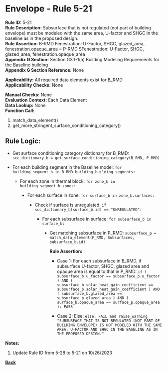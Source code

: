 
# Envelope - Rule 5-21  

**Rule ID:** 5-21  
**Rule Description:** Subsurface that is not regulated (not part of building envelope) must be modeled with the same area, U-factor and SHGC in the baseline as in the proposed design.  
**Rule Assertion:** B-RMD Fenestration: U-Factor, SHGC, glazed_area, fenestration.opaque_area = P-RMD SFenestration: U-Factor, SHGC, glazed_area, fenestration.opaque_area  
**Appendix G Section:** Section G3.1-1(a) Building Modeling Requirements for the Baseline building  
**Appendix G Section Reference:**  None  

**Applicability:** All required data elements exist for B_RMD  
**Applicability Checks:** None  

**Manual Checks:** None  
**Evaluation Context:**  Each Data Element  
**Data Lookup:** None  
**Function Call:**  

  1. match_data_element()
  2. get_more_stringent_surface_conditioning_category()

## Rule Logic:

- Get surface conditioning category dictionary for B_RMD: `scc_dictionary_b = get_surface_conditioning_category(B_RMD, P_RMD)`

- For each building segment in the Baseline model: `for building_segment_b in B_RMD.building.building_segments:`

  - For each zone in thermal block: `for zone_b in building_segment_b.zones:`

    - For each surface in zone: `for surface_b in zone_b.surfaces:`

      - Check if surface is unregulated: `if scc_dictionary_b[surface_b.id] == "UNREGULATED":`

        - For each subsurface in surface: `for subsurface_b in surface_b:`

          - Get matching subsurface in P_RMD: `subsurface_p = match_data_element(P_RMD, Subsurfaces, subsurface_b.id)`

            **Rule Assertion:**

            - Case 1: For each subsurface in B_RMD, if subsurface U-factor, SHGC, glazed area and opaque area is equal to that in P_RMD: `if ( subsurface_b.u_factor == subsurface_p.u_factor ) AND ( subsurface_b.solar_heat_gain_coefficient == subsurface_p.solar_heat_gain_coefficient ) AND ( subsurface_b.glazed_area == subsurface_p.glazed_area ) AND ( surface_b.opaque_area == surface_p.opaque_area ): PASS`

            - Case 2: Else: `else: FAIL and raise_warning "SUBSURFACE THAT IS NOT REGULATED (NOT PART OF BUILDING ENVELOPE) IS NOT MODELED WITH THE SAME AREA, U-FACTOR AND SHGC IN THE BASELINE AS IN THE PROPOSED DESIGN."`

**Notes:**

1. Update Rule ID from 5-28 to 5-21 on 10/26/2023

**[Back](../_toc.md)**

